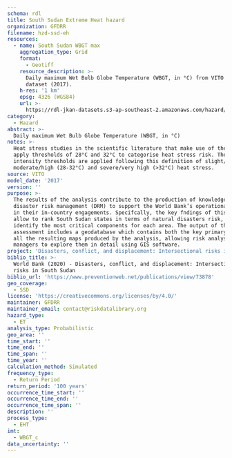```yaml
---
schema: rdl
title: South Sudan Extreme Heat hazard
organization: GFDRR
filename: hzd-ssd-eh
resources:
  - name: South Sudan WBGT max
    aggregation_type: Grid
    format:
      - Geotiff
    resource_description: >-
      Daily maximum Wet Bulb Globe Temperature (WBGT, in °C) from VITO
      dataset (2017).
    h-res: '1 km'
    epsg: 4326 (WGS84)
    url: >-
      https://rdl-jkan-datasets.s3-ap-southeast-2.amazonaws.com/hazard/hzd-ssd-eh-wbgt_max.zip
category:
  - Hazard
abstract: >-
  Daily maximum Wet Bulb Globe Temperature (WBGT, in °C)
notes: >-
  Heat stress studies in the scientific literature that make use of the WBGT
  apply thresholds of 28°C and 32°C to categorise heat stress risk. The damaging
  intensity thresholds are applied following this definition of slight/low (<28°C),
  moderate/high (28-32°C) and severe/very high (>32°C) heat stress.
source: VITO
model_date: '2017'
version: ''
purpose: >-
  The results of the analysis contribute to the production of knowledge for
  disaster risk management (DRM) to support the World Bank’s operational teams
  in their in-country engagements. Specifcally, the key fndings of this study
  allow to rank South Sudan states in terms of natural disasters risk, and to
  identify the most critical components for each area. The output of this
  assessment includes a geodatabase which contains both the key primary data and
  all the resulting maps produced by the analysis, allowing risk analysts and
  managers to explore them in detail using GIS software.
project: 'Disasters, conflict, and displacement: Intersectional risks in South Sudan'
biblio_title: >-
  World Bank (2020) - Disasters, conflict, and displacement: Intersectional
  risks in South Sudan
biblio_url: 'https://www.preventionweb.net/publications/view/73878'
geo_coverage:
  - SSD
license: 'https://creativecommons.org/licenses/by/4.0/'
maintainer: GFDRR
maintainer_email: contact@riskdatalibrary.org
hazard_type:
  - ET
analysis_type: Probabilistic
geo_area: ''
time_start: ''
time_end: ''
time_span: ''
time_year: ''
calculation_method: Simulated
frequency_type:
  - Return Period
return_period: '100 years'
occurrence_time_start: ''
occurrence_time_end: ''
occurrence_time_span: ''
description: ''
process_type:
  - EHT
imt:
  - WBGT_c
data_uncertainty: ''
---
```

